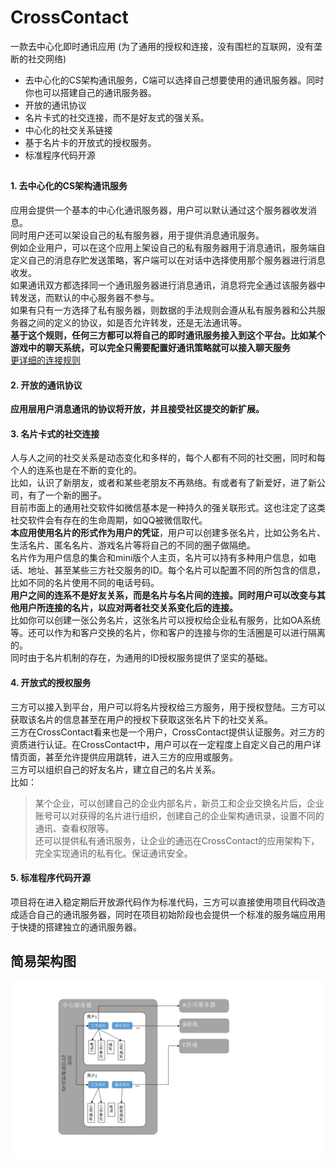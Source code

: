 # CrossContact  

一款去中心化即时通讯应用 (为了通用的授权和连接，没有围栏的互联网，没有垄断的社交网络)

- 去中心化的CS架构通讯服务，C端可以选择自己想要使用的通讯服务器。同时你也可以搭建自己的通讯服务器。
- 开放的通讯协议
- 名片卡式的社交连接，而不是好友式的强关系。
- 中心化的社交关系链接
- 基于名片卡的开放式的授权服务。
- 标准程序代码开源

## 

###  

#### 1. 去中心化的CS架构通讯服务

应用会提供一个基本的中心化通讯服务器，用户可以默认通过这个服务器收发消息。  
同时用户还可以架设自己的私有服务器，用于提供消息通讯服务。  
例如企业用户，可以在这个应用上架设自己的私有服务器用于消息通讯，服务端自定义自己的消息存贮发送策略，客户端可以在对话中选择使用那个服务器进行消息收发。  
如果通讯双方都选择同一个通讯服务器进行消息通讯，消息将完全通过该服务器中转发送，而默认的中心服务器不参与。  
如果有只有一方选择了私有服务器，则数据的手法规则会遵从私有服务器和公共服务器之间的定义的协议，如是否允许转发，还是无法通讯等。  
**基于这个规则，任何三方都可以将自己的即时通讯服务接入到这个平台。比如某个游戏中的聊天系统，可以完全只需要配置好通讯策略就可以接入聊天服务**  
[更详细的连接规则](component/im_server.md)

#### 2. 开放的通讯协议

**应用层用户消息通讯的协议将开放，并且接受社区提交的新扩展。**

#### 3. 名片卡式的社交连接

人与人之间的社交关系是动态变化和多样的，每个人都有不同的社交圈，同时和每个人的连系也是在不断的变化的。  
比如，认识了新朋友，或者和某些老朋友不再熟络。有或者有了新爱好，进了新公司，有了一个新的圈子。  
目前市面上的通用社交软件如微信基本是一种持久的强关联形式。这也注定了这类社交软件会有存在的生命周期，如QQ被微信取代。  
**本应用使用名片的形式作为用户的凭证**，用户可以创建多张名片，比如公务名片、生活名片、匿名名片、游戏名片等将自己的不同的圈子做隔绝。  
名片作为用户信息的集合和mini版个人主页，名片可以持有多种用户信息，如电话、地址、甚至某些三方社交服务的ID。每个名片可以配置不同的所包含的信息，比如不同的名片使用不同的电话号码。  
**用户之间的连系不是好友关系，而是名片与名片间的连接。同时用户可以改变与其他用户所连接的名片，以应对两者社交关系变化后的连接。**  
比如你可以创建一张公务名片，这张名片可以授权给企业私有服务，比如OA系统等。还可以作为和客户交换的名片，你和客户的连接与你的生活圈是可以进行隔离的。  
同时由于名片机制的存在，为通用的ID授权服务提供了坚实的基础。  

#### 4. 开放式的授权服务

三方可以接入到平台，用户可以将名片授权给三方服务，用于授权登陆。三方可以获取该名片的信息甚至在用户的授权下获取这张名片下的社交关系。  
三方在CrossContact看来也是一个用户，CrossContact提供认证服务。对三方的资质进行认证。在CrossContact中，用户可以在一定程度上自定义自己的用户详情页面，甚至允许提供应用跳转，进入三方的应用或服务。  
三方可以组织自己的好友名片，建立自己的名片关系。  
比如：
> 某个企业，可以创建自己的企业内部名片，新员工和企业交换名片后，企业账号可以对获得的名片进行组织，创建自己的企业架构通讯录，设置不同的通讯、查看权限等。  
> 还可以提供私有通讯服务，让企业的通迅在CrossContact的应用架构下，完全实现通讯的私有化。保证通讯安全。

#### 5. 标准程序代码开源

项目将在进入稳定期后开放源代码作为标准代码，三方可以直接使用项目代码改造成适合自己的通讯服务器，同时在项目初始阶段也会提供一个标准的服务端应用用于快捷的搭建独立的通讯服务器。

## 简易架构图

![简易架构图](img/crosscard.png)

